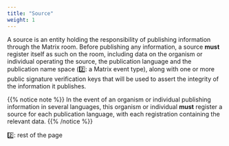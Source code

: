 ```yaml
---
title: "Source"
weight: 1
---
```


A source is an entity holding the responsibility of publishing information through the Matrix room. Before publishing any information, a source **must** register itself as such on the room, including data on the organism or individual operating the source, the publication language and the publication name space (2️⃣: a Matrix event type), along with one or more public signature verification keys that will be used to assert the integrity of the information it publishes.

{{% notice note %}}
In the event of an organism or individual publishing information in several languages, this organism or individual **must** register a source for each publication language, with each registration containing the relevant data.
{{% /notice %}}

2️⃣: rest of the page

